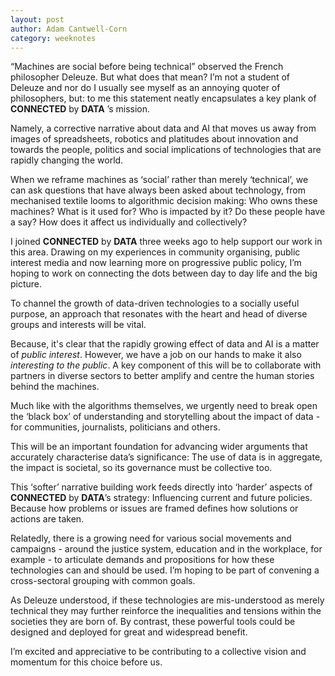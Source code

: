 ```yaml
---
layout: post
author: Adam Cantwell-Corn
category: weeknotes
---
```


“Machines are social before being technical” observed the French philosopher Deleuze. But what does that mean? I’m not a student of Deleuze and nor do I usually see myself as an annoying quoter of philosophers, but: to me this statement neatly encapsulates a key plank of **CONNECTED** by **DATA** ’s mission. 

Namely, a corrective narrative about data and AI that moves us away from images of spreadsheets, robotics and platitudes about innovation and towards the people, politics and social implications of technologies that are rapidly changing the world. 

When we reframe machines as ‘social’ rather than merely ‘technical’, we can ask questions that have always been asked about technology, from mechanised textile looms to algorithmic decision making: Who owns these machines? What is it used for? Who is impacted by it? Do these people have a say? How does it affect us individually and collectively? 

I  joined **CONNECTED** by **DATA** three weeks ago to help support our work in this area. Drawing on my experiences in community organising, public interest media and now learning more on progressive public policy, I’m hoping to work on connecting the dots between day to day life and the big picture. 

To channel the growth of data-driven technologies to a socially useful purpose, an approach that resonates with the heart and head of diverse groups and interests will be vital. 

Because, it's clear that the rapidly growing effect of data and AI is a matter of _public interest_. However, we have a job on our hands to make it also _interesting to the public_. A key component of this will be to collaborate with partners in diverse sectors to better amplify and centre the human stories behind the machines. 

Much like with the algorithms themselves, we urgently need to break open the ‘black box’ of understanding and storytelling about the impact of data -  for communities, journalists, politicians and others. 

This will be an important foundation for advancing wider arguments that accurately characterise data’s significance: The use of data is in aggregate, the impact is societal, so its governance must be collective too. 

This ‘softer’ narrative building work feeds directly into ‘harder’ aspects of **CONNECTED** by **DATA**’s strategy: Influencing current and future policies. Because how problems or issues are framed defines how solutions or actions are taken. 

Relatedly, there is a growing need for various social movements and campaigns - around the justice system, education and in the workplace, for example - to articulate demands and propositions for how these technologies can and should be used. I’m hoping to be part of convening a cross-sectoral grouping with common goals.

As Deleuze understood, if these technologies are mis-understood as merely technical they may further reinforce the inequalities and tensions within the societies they are born of. By contrast, these powerful tools could be designed and deployed for great and widespread benefit. 

I’m excited and appreciative to be contributing to a collective vision and momentum for this choice before us.
